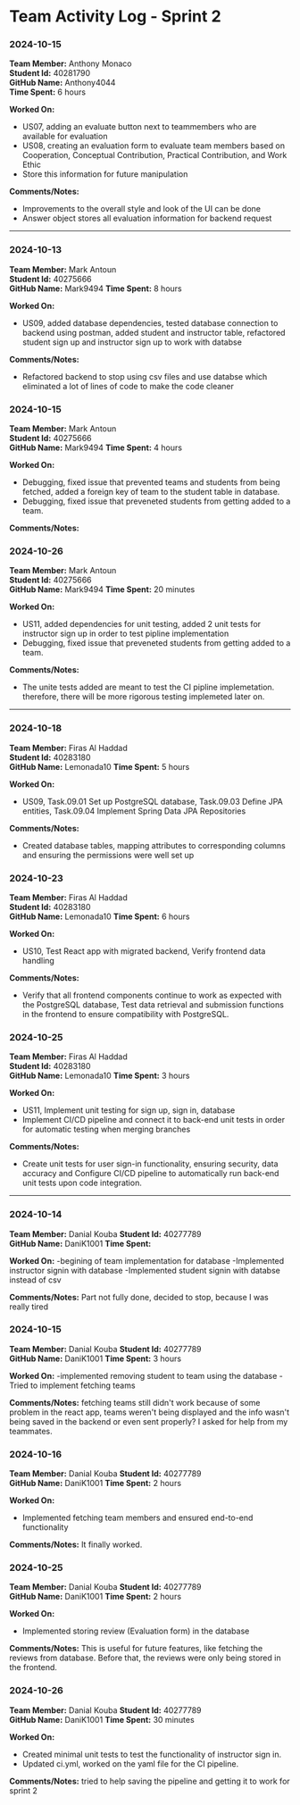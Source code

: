 # Team Activity Log - Sprint 2

### 2024-10-15

**Team Member:** Anthony Monaco  
**Student Id:** 40281790  
**GitHub Name:** Anthony4044  
**Time Spent:** 6 hours 

**Worked On:**
- US07, adding an evaluate button next to teammembers who are available for evaluation
- US08, creating an evaluation form to evaluate team members based on Cooperation, Conceptual Contribution, Practical Contribution, and Work Ethic
- Store this information for future manipulation

**Comments/Notes:**
- Improvements to the overall style and look of the UI can be done
- Answer object stores all evaluation information for backend request


---


### 2024-10-13

**Team Member:** Mark Antoun  
**Student Id:** 40275666  
**GitHub Name:** Mark9494 
**Time Spent:** 8 hours 

**Worked On:**
- US09, added database dependencies, tested database connection to backend using postman, added student and instructor table, refactored student sign up and instructor sign up to work with databse


**Comments/Notes:**
- Refactored backend to stop using csv files and use databse which eliminated a lot of lines of code to make the code cleaner



### 2024-10-15

**Team Member:** Mark Antoun  
**Student Id:** 40275666  
**GitHub Name:** Mark9494 
**Time Spent:** 4 hours 

**Worked On:**
- Debugging, fixed issue that prevented teams and students from being fetched, added a foreign key of team to the student table in database.
- Debugging, fixed issue that preveneted students from getting added to a team.


**Comments/Notes:**




### 2024-10-26

**Team Member:** Mark Antoun  
**Student Id:** 40275666  
**GitHub Name:** Mark9494 
**Time Spent:** 20 minutes 

**Worked On:**
- US11, added dependencies for unit testing, added 2 unit tests for instructor sign up in order to test pipline implementation
- Debugging, fixed issue that preveneted students from getting added to a team.


**Comments/Notes:**
- The unite tests added are meant to test the CI pipline implemetation. therefore, there will be more rigorous testing implemeted later on.


---


### 2024-10-18

**Team Member:** Firas Al Haddad  
**Student Id:** 40283180  
**GitHub Name:** Lemonada10
**Time Spent:** 5 hours 

**Worked On:**
- US09, Task.09.01 Set up PostgreSQL database, Task.09.03 Define JPA entities, Task.09.04 Implement Spring Data JPA Repositories

**Comments/Notes:**
- Created database tables, mapping attributes to corresponding columns and ensuring the permissions were well set up


### 2024-10-23

**Team Member:** Firas Al Haddad  
**Student Id:** 40283180  
**GitHub Name:** Lemonada10
**Time Spent:** 6 hours 

**Worked On:**
- US10, Test React app with migrated backend, Verify frontend data handling

**Comments/Notes:**
- Verify that all frontend components continue to work as expected with the PostgreSQL database, Test data retrieval and submission functions in the frontend to ensure compatibility with PostgreSQL.

### 2024-10-25

**Team Member:** Firas Al Haddad  
**Student Id:** 40283180  
**GitHub Name:** Lemonada10
**Time Spent:** 3 hours 

**Worked On:**
- US11, Implement unit testing for sign up, sign in, database
- Implement CI/CD pipeline and connect it to back-end unit tests in order for automatic testing when merging branches


**Comments/Notes:**
- Create unit tests for user sign-in functionality, ensuring security, data accuracy and Configure CI/CD pipeline to automatically run back-end unit tests upon code integration.


---


### 2024-10-14
**Team Member:** Danial Kouba 
**Student Id:** 40277789  
**GitHub Name:** DaniK1001
**Time Spent:**

**Worked On:** 
-begining of team implementation for database
-Implemented instructor signin with database
-Implemented student signin with databse instead of csv

**Comments/Notes:**
Part not fully done, decided to stop, because I was really tired


### 2024-10-15
**Team Member:** Danial Kouba 
**Student Id:** 40277789  
**GitHub Name:** DaniK1001
**Time Spent:** 3 hours

**Worked On:**
-implemented removing student to team using the database
-Tried to implement fetching teams

**Comments/Notes:**
fetching teams still didn't work because of some problem in the react app, teams weren't being displayed and the info wasn't being saved in the backend or even sent properly? I asked for help from my teammates.


### 2024-10-16
**Team Member:** Danial Kouba 
**Student Id:** 40277789  
**GitHub Name:** DaniK1001
**Time Spent:** 2 hours

**Worked On:**
- Implemented fetching team members and ensured end-to-end functionality

**Comments/Notes:**
It finally worked.


### 2024-10-25
**Team Member:** Danial Kouba 
**Student Id:** 40277789  
**GitHub Name:** DaniK1001
**Time Spent:** 2 hours

**Worked On:** 
- Implemented storing review (Evaluation form) in the database

**Comments/Notes:**
This is useful for future features, like fetching the reviews from database. Before that, the reviews were only being stored in the frontend.


### 2024-10-26
**Team Member:** Danial Kouba 
**Student Id:** 40277789  
**GitHub Name:** DaniK1001
**Time Spent:** 30 minutes

**Worked On:**
- Created minimal unit tests to test the functionality of instructor sign in.
- Updated ci.yml, worked on the yaml file for the CI pipeline.

**Comments/Notes:**
tried to help saving the pipeline and getting it to work for sprint 2




